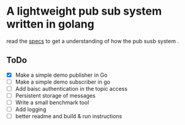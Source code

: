 # A lightweight pub sub system written in golang 
read the [specs](specs.md) to get a understanding of how the pub susb system .

## ToDo
- [x] Make a simple demo publisher in Go
- [ ] Make a simple demo subscriber in go
- [ ] Add baisc authentication in the topic access
- [ ] Persistent storage of messages 
- [ ] Write a small benchmark tool
- [ ] Add logging
- [ ] better readme and build & run instructions
